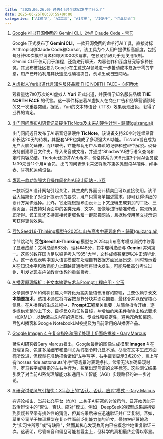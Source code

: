 ```yaml
---
title: "2025.06.26.00 过去4小时全球AI发生了什么？"
date: 2025-06-26T00:00:59+08:00
categories: ["AI模型", "AI工具", "AI应用", "AI硬件", "行业动态"]
---
```


1.  [Google 推出开源免费的 Gemini CLI，对标 Claude Code - 宝玉](https://x.com/dotey/status/1937897167374405965)

    Google 正式发布了 **Gemini CLI**，一款开源免费的命令行AI工具，直接对标Anthropic的Claude Code和Cursor。该工具为个人用户提供极高额度，包括每分钟60次模型请求和每天1000次请求，在预览阶段几乎无使用限制。Gemini CLI不仅可用于编程，还能进行聊天、内容创作和深度研究等多种任务。其发布被社区视为Google在生成式AI领域进一步推动成本趋近于零的举措，用户已开始利用其快速完成编程项目，例如生成日签网站。

2.  [AI虚拟人Yuri出道代言知名服装品牌 THE NORTH FACE - 向阳乔木](https://x.com/vista8/status/1937900612378828874)

    观看量达700万次的AI虚拟人 **Yuri** 正式出道，并获得了知名服装品牌 **THE NORTH FACE** 的代言。这一事件标志着AI虚拟人在商业广告和品牌营销领域的又一次重要突破。据悉，Yuri的文本转语音（TTS）效果表现出色，获得了业界的肯定。

3.  [出门问问发布AI语音记录硬件TicNote及未来AI硬件计划 - 歸藏(guizang.ai)](https://x.com/op7418/status/1937855341905293662)

    出门问问近日发布了AI语音记录硬件 **TicNote**。该设备支持20小时连续录音和长达20天的待机，其配套APP也集成了多项强大AI功能。TicNote旨在成为用户大脑的延伸，而非取代，它能帮助用户从繁琐的记录和整理中解脱。设备支持创建项目文件夹，导入录音或文档，并通过“Shadow”AI进行语义查询和定时内容总结。TicNote还提供Web版本，价格体系为999元含3个月AI会员或1499元含12个月AI会员。出门问问表示未来还将发布更多类型的AI硬件，如手表、耳机和运动设备。

4.  [发现一款功能强大且操作简化的AI设计网站 - 小互](https://x.com/imxiaohu/status/1937847459117687004)

    一款新型AI设计网站引起关注，其生成的界面设计精美且可以直接使用。该平台大幅简化了对设计提示词的要求，用户只需简单描述需求，即可获得详细的设计方案供选择。此外，它还能根据界面设计上下文逻辑生成剩余的二级、三级页面，并支持对页面中的各类元素、文字、图像等进行精准修改，实现所见即所得。该工具还支持直接绑定域名和一键部署网站，且据称使用英文提示词可获得更优效果。

5.  [豆包Seed1.6-Thinking模型在2025年山东高考中表现出色 - 歸藏(guizang.ai)](https://x.com/op7418/status/1937884341243433126)

    字节跳动的 **豆包Seed1.6-Thinking** 模型在2025年山东高考模拟测试中取得了显著成绩：文科成绩683分，理科648分，其中理科成绩与 **Gemini** 并列第一。这些分数在国内足以稳定考入“985”大学，文科成绩甚至足以冲击清华北大。这一表现表明中国大语言模型在处理自有数据方面发展迅速，同时预示着AI在知识水平和教育能力上超越普通教师将很快发生，可能导致高分考生过剩，引发对现有应试教育体系的重新思考。

6.  [AI播客原理解析：长文本摘要技术与Prompt工程应用 - 宝玉](https://x.com/dotey/status/1937882570022388175)

    文章揭示了AI如何将长篇文章转化为高质量语音播客的原理，主要依赖于**长文本摘要技术**。该技术通过将内容按章节分块并逐块摘要，最终合并以保留核心信息。在AI播客的生成过程中，**Prompt工程**至关重要：从简单指令开始，逐步提供完整的上下文、目标受众和任务目标，并增加约束条件和输出格式要求（如XML），以确保生成内容的连贯性、专业性和稳定性，避免冗余和离题。豆包AI播客和Google NotebookLM被提及为目前常用的AI播客产品。

7.  [Google Imagen 4 在复杂指令和细节处理上仍面临挑战 - Gary Marcus](https://x.com/GaryMarcus/status/1937877017812435282)

    著名AI研究者Gary Marcus指出，Google最新的图像生成模型 **Imagen 4** 在处理复杂、包含多层细节和空间关系的指令时仍显不足。尽管在文本生成方面有所改进，但模型在准确描绘诸如“左手写字，右手戴表显示3点20分，表上写有‘horses ride astronauts’小字”等场景时表现挣扎，常常无法准确呈现时间、罗马数字或特定的左右手行为，甚至出现荒谬的文字标签。这些测试结果引发了对当前AI系统理解能力和通用人工智能（AGI）实现路径的进一步讨论。

8.  [AI研究讨论风气引担忧：X平台上的“否认、否认、应对”模式 - Gary Marcus](https://x.com/GaryMarcus/status/1937872471786684926)

    有评论指出，当前社交平台（如X）上关于AI研究的讨论风气，已开始类似于政治辩论中的“否认、否认、应对”模式。例如，DeepSeek的模型成果最初受到质疑甚至带有排外性的猜测，但其结果后来被迅速验证并广泛复制。再如，苹果公司关于推理模型在复杂性面前泛化能力差的论文，最初被轻蔑地称为“实习生所写”或“有缺陷”，然而其核心发现数周内已被概念性地重复验证三次。这表明，尽管噪音和偏见可能甚嚣尘上，但科学的真相最终会得以彰显。